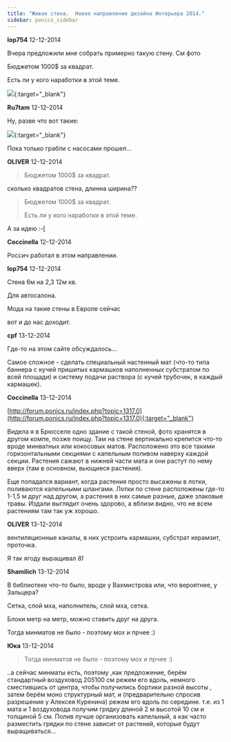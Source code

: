 ```yaml
---
title: "Живая стена.  Новое направление дизайна Интерьера 2014."
sidebar: ponics_sidebar
---
```


**lop754** 12-12-2014

Вчера предложили мне собрать примерно такую стену. См фото

Бюджетом 1000$ за квадрат.

Есть ли у кого наработки в этой теме.

[![](/attachimages/17368_zelenaya_stena_15.jpg)](https://t.me/ponics_ru_files/13467){:target="_blank"}

**Ru7tam** 12-12-2014

Ну, разве что вот такие:

[![](/imagehost2/thumbs/img0932a.jpg)](https://t.me/ponics_ru_files/13468){:target="_blank"}

Пока только грабли с насосами прошел...


**OLIVER** 12-12-2014

> Бюджетом 1000$ за квадрат.

сколько квадратов стена, длинна ширина??

> Бюджетом 1000$ за квадрат.
> 
> Есть ли у кого наработки в этой теме.

А за идею :-[


**Coccinella** 12-12-2014

Россич работал в этом направлении.


**lop754** 12-12-2014

Стена 6м на 2,3 12м кв. 

Для автосалона.

Мода на такие стены в Европе сейчас 

вот и до нас доходит.


**cpf** 13-12-2014

Где-то на этом сайте обсуждалось... 

Самое сложное - сделать специальный настенный мат (что-то типа баннера с кучей пришитых кармашков наполненных субстратом по всей площади) и систему подачи раствора (с кучей трубочек, в каждый кармашек).


**Coccinella** 13-12-2014

[http://forum.ponics.ru/index.php?topic=1317.0](http://forum.ponics.ru/index.php?topic=1317.0){:target="_blank"}

Видела я в Брюсселе одно здание с такой стеной, фото хранятся в другом компе, позже поищу. Там на стене вертикально крепится что-то вроде минватных или кокосовых матов. Расположено это все такими горизонтальными секциями с капельным поливом наверху каждой секции. Растения сажают в нижней части мата и они растут по нему вверх (там в основном, вьющиеся растения).

Еще попадался вариант, когда растения просто высажены в лотки, поливаются капельными шлангами. Лотки по стене расположены где-то 1-1,5 м друг над другом, а растения в них самые разные, даже злаковые травы. Издали выглядит очень здорово, а вблизи видно, что не всем растениям там так уж хорошо. 


**OLIVER** 13-12-2014

вентиляционные каналы, в них устроить кармашки, субстрат керамзит, проточка. 

Я так ягоду выращивал *8)*


**Shamilich** 13-12-2014

В библиотеке что-то было, вроде у Вахмистрова или, что вероятнее, у Зальцера?

Сетка, слой мха, наполнитель, слой мха, сетка. 

Блоки метр на метр, можно ставить друг на друга.

Тогда минматов не было - поэтому мох и прчее :)


**Юка** 13-12-2014

> Тогда минматов не было - поэтому мох и прчее :)

..а сейчас минматы есть, поэтому ,как предложение, берём стандартный воздуховод 20*5*100 см режем его вдоль, немного сместившись от центра, чтобы получились бортики разной высоты , затем берём моно структурный мат, и (предварительно спросив разрешение у Алексея Куренина) режем его вдоль по середине. т.е. из 1 мата и 1 воздуховода получим грядку длиной 2 м высотой 10 см и толщиной 5 см. Полив лучше организовать капельный, а как часто разместить грядки по стене зависит от растений, которые будут выращиваться...


